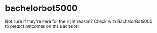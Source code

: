 # bachelorbot5000
Not sure if they're here for the right reason?  Check with BachelorBot5000 to predict outcomes on the Bachelor!
